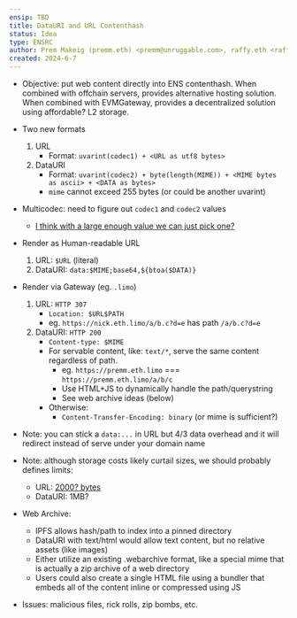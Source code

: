 ```yaml
---
ensip: TBD
title: DataURI and URL Contenthash
status: Idea
type: ENSRC
author: Prem Makeig (premm.eth) <premm@unruggable.com>, raffy.eth <raffy@unruggable.com>
created: 2024-6-7
---
```


* Objective: put web content directly into ENS contenthash.  When combined with offchain servers, provides alternative hosting solution.  When combined with EVMGateway, provides a decentralized solution using affordable? L2 storage.

* Two new formats
	1. URL
		* Format: `uvarint(codec1) + <URL as utf8 bytes>`
	1. DataURI
		* Format: `uvarint(codec2) + byte(length(MIME)) + <MIME bytes as ascii> + <DATA as bytes>`
		* `mime` cannot exceed 255 bytes (or could be another uvarint)

* Multicodec: need to figure out `codec1` and `codec2` values
	* [I think with a large enough value we can just pick one?](https://github.com/multiformats/multicodec/tree/master?tab=readme-ov-file#adding-new-multicodecs-to-the-table)

* Render as Human-readable URL
	1. URL: `$URL` (literal)
	1. DataURI: `data:$MIME;base64,${btoa($DATA)}`

* Render via Gateway (eg. `.limo`)
	1. URL: `HTTP 307`
		* `Location: $URL$PATH`
		* eg. `https://nick.eth.limo/a/b.c?d=e` has path `/a/b.c?d=e`
	1. DataURI: `HTTP 200`
		* `Content-type: $MIME`
		* For servable content, like: `text/*`, serve the same content regardless of path.
			* eg. `https://premm.eth.limo` === `https://premm.eth.limo/a/b/c`
			* Use HTML+JS to dynamically handle the path/querystring
			* See web archive ideas (below)
		* Otherwise:
			* `Content-Transfer-Encoding: binary` (or mime is sufficient?)
		
* Note: you can stick a `data:...` in URL but 4/3 data overhead and it will redirect instead of serve under your domain name

* Note: although storage costs likely curtail sizes, we should probably defines limits:
	* URL: [2000? bytes](https://stackoverflow.com/questions/417142/what-is-the-maximum-length-of-a-url-in-different-browsers)
	* DataURI: 1MB?

* Web Archive:
	* IPFS allows hash/path to index into a pinned directory
	* DataURI with text/html would allow text content, but no relative assets (like images)
	* Either utilize an existing .webarchive format, like a special mime that is actually a zip archive of a web directory
	* Users could also create a single HTML file using a bundler that embeds all of the content inline or compressed using JS

* Issues: malicious files, rick rolls, zip bombs, etc.
